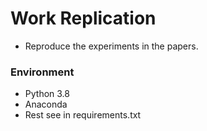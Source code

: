 # Work Replication

* Reproduce the experiments in the papers.

### Environment

* Python 3.8
* Anaconda
* Rest see in requirements.txt
